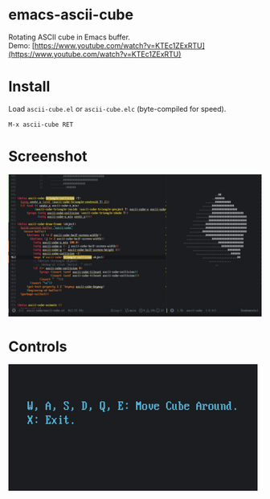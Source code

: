 # emacs-ascii-cube

Rotating ASCII cube in Emacs buffer. <br>
Demo: [https://www.youtube.com/watch?v=KTEc1ZExRTU](https://www.youtube.com/watch?v=KTEc1ZExRTU)

# Install

Load ```ascii-cube.el``` or ```ascii-cube.elc``` (byte-compiled for speed).

```
M-x ascii-cube RET
```

# Screenshot
![wait for screenshot](screenshot.png)

# Controls
<!-- <kbd>W</kbd><kbd>A</kbd><kbd>S</kbd><kbd>D</kbd><kbd>Q</kbd><kbd>E</kbd>: move cube around. <br> -->
<!-- <kbd>x</kbd> to quit. -->
![wait for controls](controls.png)




